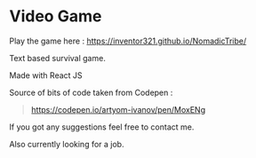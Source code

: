 # Video Game 

Play the game here : https://inventor321.github.io/NomadicTribe/

Text based survival game.

Made with React JS

Source of bits of code taken from Codepen :
>https://codepen.io/artyom-ivanov/pen/MoxENg
>
>
 
 If you got any suggestions feel free to contact me.
 
 Also currently looking for a job.

